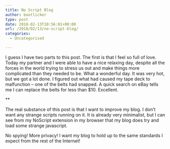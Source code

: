 ```yaml
---
title: No Script Blog
author: bootlicker
type: post
date: 2018-02-13T10:56:01+00:00
url: /2018/02/13/no-script-blog/
categories:
  - Uncategorised

---
```

I guess I have two parts to this post. The first is that I feel so full of love. Today my partner and I were able to have a nice relaxing day, despite all the forces in the world trying to stress us out and make things more complicated than they needed to be. What a wonderful day. It was very hot, but we got a lot done. I figured out what had caused my tape deck to malfunction &#8211; one of the belts had snapped. A quick search on eBay tells me I can replace the belts for less than $10. Excellent.

**

The real substance of this post is that I want to improve my blog. I don&#8217;t want any strange scripts running on it. It is already very minimalist, but I can see from my NoScript extension in my browser that my blog does try and load some strange javascript.

No spying! More privacy! I want my blog to hold up to the same standards I expect from the rest of the Internet!